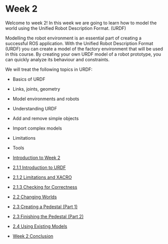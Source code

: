 # Week 2

Welcome to week 2! In this week we are going to learn how to model the world using the Unified Robot Description Format. (URDF)

Modelling the robot environment is an essential part of creating a successful ROS application. With the Unified Robot Description Format (URDF) you can create a model of the factory environment that will be used in this course. By creating your own URDF model of a robot prototype, you can quickly analyze its behaviour and constraints.

We will treat the following topics in URDF:

* Basics of URDF
* Links, joints, geometry
* Model environments and robots
* Understanding URDF
* Add and remove simple objects
* Import complex models
* Limitations
* Tools

* [Introduction to Week 2](https://youtu.be/V9G2uW-tlPQ)
* [2.1.1 Introduction to URDF](https://youtu.be/pT5iQaG9aVU)
* [2.1.2 Limitations and XACRO](https://youtu.be/e2IPjl4pOgk)
* [2.1.3 Checking for Correctness](https://youtu.be/-K_HQmXU3WE)
* [2.2 Changing Worlds](https://youtu.be/sTAFLS6VusI)
* [2.3 Creating a Pedestal (Part 1)](https://youtu.be/JhVEqNlRW9M)
* [2.3 Finishing the Pedestal (Part 2)](https://youtu.be/GPXRd1N6xFY)
* [2.4 Using Existing Models](https://youtu.be/Jrc09-1P0n0)
* [Week 2 Conclusion](https://youtu.be/wgoJP4pMyUk)